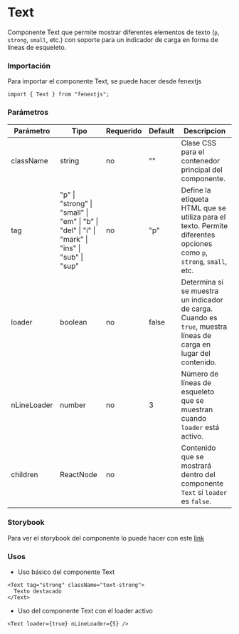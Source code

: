 # Text

Componente Text que permite mostrar diferentes elementos de texto (`p`, `strong`, `small`, etc.) con soporte para un indicador de carga en forma de líneas de esqueleto.

### Importación

Para importar el componente Text, se puede hacer desde fenextjs

```tsx copy
import { Text } from "fenextjs";
```

### Parámetros

| Parámetro   | Tipo                                                                                           | Requerido | Default | Descripcion                                                                                                         |
| ----------- | ---------------------------------------------------------------------------------------------- | --------- | ------- | ------------------------------------------------------------------------------------------------------------------- |
| className   | string                                                                                         | no        | ""      | Clase CSS para el contenedor principal del componente.                                                              |
| tag         | "p" \| "strong" \| "small" \| "em" \| "b" \| "del" \| "i" \| "mark" \| "ins" \| "sub" \| "sup" | no        | "p"     | Define la etiqueta HTML que se utiliza para el texto. Permite diferentes opciones como `p`, `strong`, `small`, etc. |
| loader      | boolean                                                                                        | no        | false   | Determina si se muestra un indicador de carga. Cuando es `true`, muestra líneas de carga en lugar del contenido.    |
| nLineLoader | number                                                                                         | no        | 3       | Número de líneas de esqueleto que se muestran cuando `loader` está activo.                                          |
| children    | ReactNode                                                                                      | no        |         | Contenido que se mostrará dentro del componente `Text` si `loader` es `false`.                                      |

### Storybook

Para ver el storybook del componente lo puede hacer con este [link](https://fenextjs-component-storybook.vercel.app/?path=/story/text-text--index)

### Usos

- Uso básico del componente Text

```tsx copy
<Text tag="strong" className="text-strong">
  Texto destacado
</Text>
```

- Uso del componente Text con el loader activo

```tsx copy
<Text loader={true} nLineLoader={5} />
```

